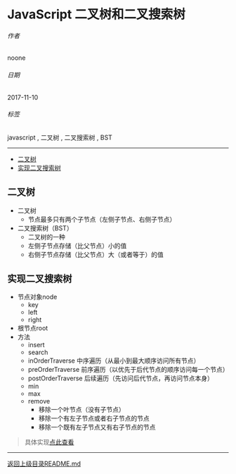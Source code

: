 # JavaScript 二叉树和二叉搜索树

###### 作者

noone

###### 日期

2017-11-10

###### 标签

javascript , 二叉树 , 二叉搜索树 , BST

--------------------------------------------------------------------------------

<!-- @import "[TOC]" {cmd="toc" depthFrom=2 depthTo=5 orderedList=false} -->
<!-- code_chunk_output -->

* [二叉树](#二叉树)
* [实现二叉搜索树](#实现二叉搜索树)

<!-- /code_chunk_output -->


## 二叉树

- 二叉树
  - 节点最多只有两个子节点（左侧子节点、右侧子节点）
- 二叉搜索树（BST）
  - 二叉树的一种
  - 左侧子节点存储（比父节点）小的值
  - 右侧子节点存储（比父节点）大（或者等于）的值

## 实现二叉搜索树

- 节点对象node
  - key
  - left
  - right
- 根节点root
- 方法
  - insert
  - search
  - inOrderTraverse 中序遍历（从最小到最大顺序访问所有节点）
  - preOrderTraverse 前序遍历（以优先于后代节点的顺序访问每一个节点）
  - postOrderTraverse 后续遍历（先访问后代节点，再访问节点本身）
  - min
  - max
  - remove
    - 移除一个叶节点（没有子节点）
    - 移除一个有左子节点或者右子节点的节点
    - 移除一个既有左子节点又有右子节点的节点

> 具体实现[点此查看](../../algorithms/tree/二叉搜索树.js)



--------------------------------------------------------------------------------

[返回上级目录README.md](../README.md)
